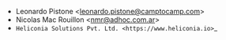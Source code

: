 - Leonardo Pistone \<<leonardo.pistone@camptocamp.com>\>
- Nicolas Mac Rouillon \<<nmr@adhoc.com.ar>\>
- `Heliconia Solutions Pvt. Ltd. <https://www.heliconia.io>`_
